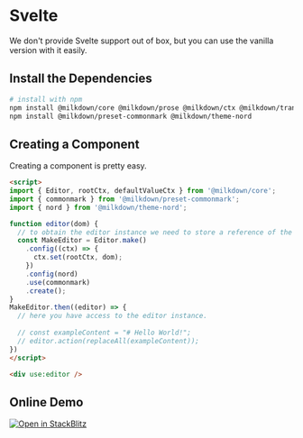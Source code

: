 # Svelte

We don't provide Svelte support out of box, but you can use the vanilla version with it easily.

## Install the Dependencies

```bash
# install with npm
npm install @milkdown/core @milkdown/prose @milkdown/ctx @milkdown/transformer
npm install @milkdown/preset-commonmark @milkdown/theme-nord
```

## Creating a Component

Creating a component is pretty easy.

```html
<script>
import { Editor, rootCtx, defaultValueCtx } from '@milkdown/core';
import { commonmark } from '@milkdown/preset-commonmark';
import { nord } from '@milkdown/theme-nord';

function editor(dom) {
  // to obtain the editor instance we need to store a reference of the editor.
  const MakeEditor = Editor.make()
    .config((ctx) => {
      ctx.set(rootCtx, dom);
    })
    .config(nord)
    .use(commonmark)
    .create();
}
MakeEditor.then((editor) => {
  // here you have access to the editor instance.
  
  // const exampleContent = "# Hello World!";
  // editor.action(replaceAll(exampleContent));
})
</script>

<div use:editor />
```

## Online Demo

[![Open in StackBlitz](https://developer.stackblitz.com/img/open_in_stackblitz.svg)](https://stackblitz.com/github/Milkdown/examples/tree/main/svelte-commonmark)
